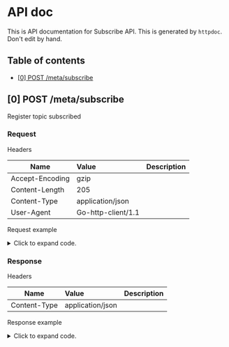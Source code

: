 # API doc

This is API documentation for Subscribe API. This is generated by `httpdoc`. Don't edit by hand.

## Table of contents

- [[0] POST /meta/subscribe](#0-post-metasubscribe)


## [0] POST /meta/subscribe

Register topic subscribed

### Request



Headers

| Name  | Value  | Description |
| ----- | :----- | :--------- |
| Accept-Encoding | gzip |  |
| Content-Length | 205 |  |
| Content-Type | application/json |  |
| User-Agent | Go-http-client/1.1 |  |





Request example

<details>
<summary>Click to expand code.</summary>

```javascript

{
  "channel": "/meta/subscribe",
  "client_id": "hogehoge",
  "subscription" : [
  	"/golang"
  ],
  "method" : {
    "format": "slack",
    "webhook_url": "https://hooks.slack.com/services/XXXXX"
  }
}

```

</details>


### Response

Headers

| Name  | Value  | Description |
| ----- | :----- | :--------- |
| Content-Type | application/json |  |





Response example

<details>
<summary>Click to expand code.</summary>

```javascript
{"channel":"/meta/subscribe","successful":true,"clientId":"hogehoge","subscription":["/golang"]}
```

</details>



